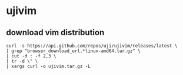 # ujivim

## download vim distribution

```
curl -s https://api.github.com/repos/uji/ujivim/releases/latest \
| grep "browser_download_url.*linux-amd64.tar.gz" \
| cut -d : -f 2,3 \
| tr -d \" \
| xargs curl -o ujivim.tar.gz -L
```
